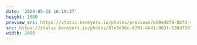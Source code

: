 ```yaml
---
date: '2024-05-28 16:19:37'
height: 1600
preview_src: https://static.kenmyers.io/photos/previews/e19ed8f9-8bfd-4ada-a90a-07ddfa38ff22.webp
src: https://static.kenmyers.io/photos/87e6e56c-6791-4b41-903f-530d75971dae.jpg
width: 2400
---
```


